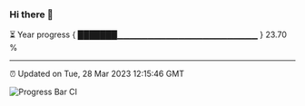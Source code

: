 ### Hi there 👋

⏳ Year progress { ███████▁▁▁▁▁▁▁▁▁▁▁▁▁▁▁▁▁▁▁▁▁▁▁ } 23.70 %

---

⏰ Updated on Tue, 28 Mar 2023 12:15:46 GMT

![Progress Bar CI](https://github.com/Shyam-Makwana/GitHub-Actions-Demo/workflows/Progress%20Bar%20CI/badge.svg)
